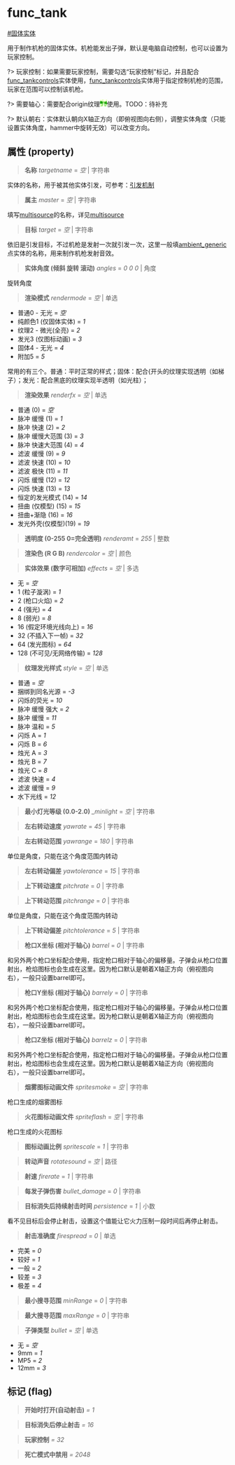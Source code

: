 # func_tank
[#固体实体](wiki/solid_entity)

用于制作机枪的固体实体。机枪能发出子弹，默认是电脑自动控制，也可以设置为玩家控制。

?> 玩家控制：如果需要玩家控制，需要勾选“玩家控制”标记，并且配合[func_tankcontrols](wiki/entity/func_tankcontrols)实体使用，[func_tankcontrols](wiki/entity/func_tankcontrols)实体用于指定控制机枪的范围，玩家在范围可以控制该机枪。

?> 需要轴心：需要配合origin纹理![origin](../../images/tex_origin.png ":no-zoom")使用。TODO：待补充

?> 默认朝右：实体默认朝向X轴正方向（即俯视图向右侧），调整实体角度（只能设置实体角度，hammer中旋转无效）可以改变方向。

## 属性 (property)
> **名称** *targetname* = *空* | 字符串

实体的名称，用于被其他实体引发，可参考：[引发机制](wiki/trigger)

> **属主** *master* = *空* | 字符串

填写[multisource](wiki/entity/multisource)的名称，详见[multisource](wiki/entity/multisource)

> **目标** *target* = *空* | 字符串

依旧是引发目标，不过机枪是发射一次就引发一次，这里一般填[ambient_generic](wiki/entity/ambient_generic)点实体的名称，用来制作机枪发射音效。

> **实体角度 (倾斜 旋转 滚动)** *angles* = *0 0 0* | 角度

旋转角度

> **渲染模式** *rendermode* = *空* | 单选

- 普通0 - 无光 = *空*
- 纯颜色1 (仅固体实体) = *1*
- 纹理2 - 微光(全亮) = *2*
- 发光3 (仅图标动画) = *3*
- 固体4 - 无光 = *4*
- 附加5 = *5*

常用的有三个。普通：平时正常的样式；固体：配合{开头的纹理实现透明（如梯子）；发光：配合黑底的纹理实现半透明（如光柱）；

> **渲染效果** *renderfx* = *空* | 单选

- 普通 (0) = *空*
- 脉冲 缓慢 (1) = *1*
- 脉冲 快速 (2) = *2*
- 脉冲 缓慢大范围 (3) = *3*
- 脉冲 快速大范围 (4) = *4*
- 滤波 缓慢 (9) = *9*
- 滤波 快速 (10) = *10*
- 滤波 极快 (11) = *11*
- 闪烁 缓慢 (12) = *12*
- 闪烁 快速 (13) = *13*
- 恒定的发光模式 (14) = *14*
- 扭曲 (仅模型) (15) = *15*
- 扭曲+渐隐 (16) = *16*
- 发光外壳(仅模型)(19) = *19*

> **透明度 (0-255 0=完全透明)** *renderamt* = *255* | 整数

> **渲染色 (R G B)** *rendercolor* = *空* | 颜色

> **实体效果 (数字可相加)** *effects* = *空* | 多选

- 无 = *空*
- 1 (粒子漩涡) = *1*
- 2 (枪口火焰) = *2*
- 4 (强光) = *4*
- 8 (弱光) = *8*
- 16 (假定环境光线向上) = *16*
- 32 (不插入下一帧) = *32*
- 64 (发光图标) = *64*
- 128 (不可见/无网络传输) = *128*

> **纹理发光样式** *style* = *空* | 单选

- 普通 = *空*
- 捆绑到同名光源 = *-3*
- 闪烁的荧光 = *10*
- 脉冲 缓慢 强大 = *2*
- 脉冲 缓慢 = *11*
- 脉冲 温和 = *5*
- 闪烁 A = *1*
- 闪烁 B = *6*
- 烛光 A = *3*
- 烛光 B = *7*
- 烛光 C = *8*
- 滤波 快速 = *4*
- 滤波 缓慢 = *9*
- 水下光线 = *12*

> **最小灯光等级 (0.0-2.0)** *_minlight* = *空* | 字符串

> **左右转动速度** *yawrate* = *45* | 字符串

> **左右转动范围** *yawrange* = *180* | 字符串

单位是角度，只能在这个角度范围内转动

> **左右转动偏差** *yawtolerance* = *15* | 字符串

> **上下转动速度** *pitchrate* = *0* | 字符串

> **上下转动范围** *pitchrange* = *0* | 字符串

单位是角度，只能在这个角度范围内转动

> **上下转动偏差** *pitchtolerance* = *5* | 字符串

> **枪口X坐标 (相对于轴心)** *barrel* = *0* | 字符串

和另外两个枪口坐标配合使用，指定枪口相对于轴心的偏移量。子弹会从枪口位置射出，枪焰图标也会生成在这里。因为枪口默认是朝着X轴正方向（俯视图向右），一般只设置barrel即可。

> **枪口Y坐标 (相对于轴心)** *barrely* = *0* | 字符串

和另外两个枪口坐标配合使用，指定枪口相对于轴心的偏移量。子弹会从枪口位置射出，枪焰图标也会生成在这里。因为枪口默认是朝着X轴正方向（俯视图向右），一般只设置barrel即可。

> **枪口Z坐标 (相对于轴心)** *barrelz* = *0* | 字符串

和另外两个枪口坐标配合使用，指定枪口相对于轴心的偏移量。子弹会从枪口位置射出，枪焰图标也会生成在这里。因为枪口默认是朝着X轴正方向（俯视图向右），一般只设置barrel即可。

> **烟雾图标动画文件** *spritesmoke* = *空* | 字符串

枪口生成的烟雾图标

> **火花图标动画文件** *spriteflash* = *空* | 字符串

枪口生成的火花图标

> **图标动画比例** *spritescale* = *1* | 字符串

> **转动声音** *rotatesound* = *空* | 路径

> **射速** *firerate* = *1* | 字符串

> **每发子弹伤害** *bullet_damage* = *0* | 字符串

> **目标消失后持续射击时间** *persistence* = *1* | 小数

看不见目标后会停止射击，设置这个值能让它火力压制一段时间后再停止射击。

> **射击准确度** *firespread* = *0* | 单选

- 完美 = *0*
- 较好 = *1*
- 一般 = *2*
- 较差 = *3*
- 极差 = *4*

> **最小搜寻范围** *minRange* = *0* | 字符串

> **最大搜寻范围** *maxRange* = *0* | 字符串

> **子弹类型** *bullet* = *空* | 单选

- 无 = *空*
- 9mm = *1*
- MP5 = *2*
- 12mm = *3*

## 标记 (flag)
> **开始时打开(自动射击)** *= 1*

> **目标消失后停止射击** *= 16*

> **玩家控制** *= 32*

> **死亡模式中禁用** *= 2048*

